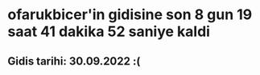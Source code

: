 # ofarukbicer'in gidisine son 8 gun 19 saat 41 dakika 52 saniye kaldi

## Gidis tarihi: 30.09.2022 :(